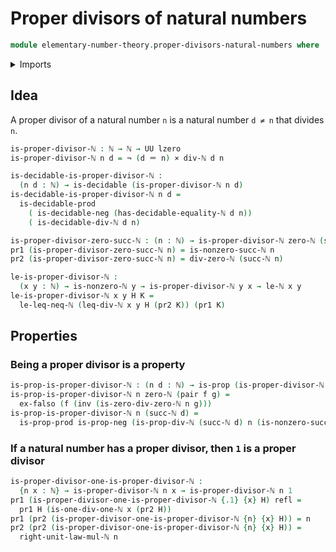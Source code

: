 # Proper divisors of natural numbers

```agda
module elementary-number-theory.proper-divisors-natural-numbers where
```

<details><summary>Imports</summary>

```agda
open import elementary-number-theory.divisibility-natural-numbers
open import elementary-number-theory.equality-natural-numbers
open import elementary-number-theory.inequality-natural-numbers
open import elementary-number-theory.modular-arithmetic-standard-finite-types
open import elementary-number-theory.multiplication-natural-numbers
open import elementary-number-theory.natural-numbers

open import foundation.cartesian-product-types
open import foundation.decidable-types
open import foundation.dependent-pair-types
open import foundation.empty-types
open import foundation.identity-types
open import foundation.negation
open import foundation.propositions
open import foundation.universe-levels
```

</details>

## Idea

 A proper divisor of a natural number `n` is a natural number `d ≠ n` that divides `n`.

```agda
is-proper-divisor-ℕ : ℕ → ℕ → UU lzero
is-proper-divisor-ℕ n d = ¬ (d ＝ n) × div-ℕ d n

is-decidable-is-proper-divisor-ℕ :
  (n d : ℕ) → is-decidable (is-proper-divisor-ℕ n d)
is-decidable-is-proper-divisor-ℕ n d =
  is-decidable-prod
    ( is-decidable-neg (has-decidable-equality-ℕ d n))
    ( is-decidable-div-ℕ d n)

is-proper-divisor-zero-succ-ℕ : (n : ℕ) → is-proper-divisor-ℕ zero-ℕ (succ-ℕ n)
pr1 (is-proper-divisor-zero-succ-ℕ n) = is-nonzero-succ-ℕ n
pr2 (is-proper-divisor-zero-succ-ℕ n) = div-zero-ℕ (succ-ℕ n)

le-is-proper-divisor-ℕ :
  (x y : ℕ) → is-nonzero-ℕ y → is-proper-divisor-ℕ y x → le-ℕ x y
le-is-proper-divisor-ℕ x y H K =
  le-leq-neq-ℕ (leq-div-ℕ x y H (pr2 K)) (pr1 K)
```

## Properties

### Being a proper divisor is a property

```agda
is-prop-is-proper-divisor-ℕ : (n d : ℕ) → is-prop (is-proper-divisor-ℕ n d)
is-prop-is-proper-divisor-ℕ n zero-ℕ (pair f g) =
  ex-falso (f (inv (is-zero-div-zero-ℕ n g)))
is-prop-is-proper-divisor-ℕ n (succ-ℕ d) =
  is-prop-prod is-prop-neg (is-prop-div-ℕ (succ-ℕ d) n (is-nonzero-succ-ℕ d))
```

### If a natural number has a proper divisor, then `1` is a proper divisor

```agda
is-proper-divisor-one-is-proper-divisor-ℕ :
  {n x : ℕ} → is-proper-divisor-ℕ n x → is-proper-divisor-ℕ n 1
pr1 (is-proper-divisor-one-is-proper-divisor-ℕ {.1} {x} H) refl =
  pr1 H (is-one-div-one-ℕ x (pr2 H))
pr1 (pr2 (is-proper-divisor-one-is-proper-divisor-ℕ {n} {x} H)) = n
pr2 (pr2 (is-proper-divisor-one-is-proper-divisor-ℕ {n} {x} H)) =
  right-unit-law-mul-ℕ n
```
